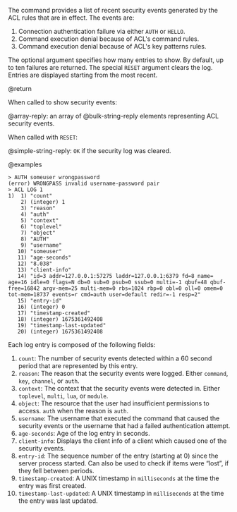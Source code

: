 The command provides a list of recent security events generated by the ACL rules that are in effect.
The events are:

1. Connection authentication failure via either `AUTH` or `HELLO`.
2. Command execution denial because of ACL's command rules.
3. Command execution denial because of ACL's key patterns rules.

The optional argument specifies how many entries to show.
By default, up to ten failures are returned.
The special `RESET` argument clears the log.
Entries are displayed starting from the most recent.

@return

When called to show security events:

@array-reply: an array of @bulk-string-reply elements representing ACL security events.

When called with `RESET`:

@simple-string-reply: `OK` if the security log was cleared.

@examples

```
> AUTH someuser wrongpassword
(error) WRONGPASS invalid username-password pair
> ACL LOG 1
1)  1) "count"
    2) (integer) 1
    3) "reason"
    4) "auth"
    5) "context"
    6) "toplevel"
    7) "object"
    8) "AUTH"
    9) "username"
   10) "someuser"
   11) "age-seconds"
   12) "8.038"
   13) "client-info"
   14) "id=3 addr=127.0.0.1:57275 laddr=127.0.0.1:6379 fd=8 name= age=16 idle=0 flags=N db=0 sub=0 psub=0 ssub=0 multi=-1 qbuf=48 qbuf-free=16842 argv-mem=25 multi-mem=0 rbs=1024 rbp=0 obl=0 oll=0 omem=0 tot-mem=18737 events=r cmd=auth user=default redir=-1 resp=2"
   15) "entry-id"
   16) (integer) 0
   17) "timestamp-created"
   18) (integer) 1675361492408
   19) "timestamp-last-updated"
   20) (integer) 1675361492408
```

Each log entry is composed of the following fields:

1. `count`: The number of security events detected within a 60 second period that are represented by this entry.
2. `reason`: The reason that the security events were logged. Either `command`, `key`, `channel`, or `auth`.
3. `context`: The context that the security events were detected in. Either `toplevel`, `multi`, `lua`, or `module`.
4. `object`: The resource that the user had insufficient permissions to access. `auth` when the reason is `auth`.
5. `username`: The username that executed the command that caused the security events or the username that had a failed authentication attempt.
6. `age-seconds`: Age of the log entry in seconds.
7. `client-info`: Displays the client info of a client which caused one of the security events.
8. `entry-id`: The sequence number of the entry (starting at 0) since the server process started. Can also be used to check if items were “lost”, if they fell between periods.
9. `timestamp-created`: A UNIX timestamp in `milliseconds` at the time the entry was first created.
10. `timestamp-last-updated`: A UNIX timestamp in `milliseconds` at the time the entry was last updated.
